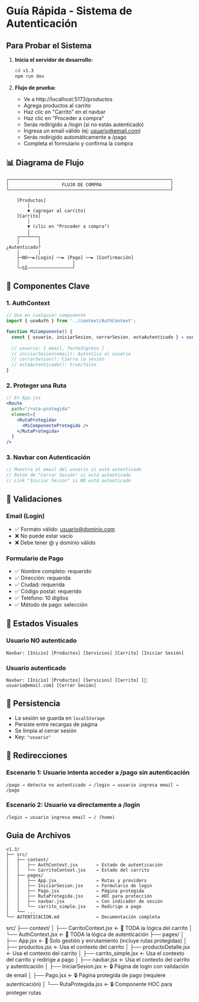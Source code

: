 #  Guía Rápida - Sistema de Autenticación

##  Para Probar el Sistema

1. **Inicia el servidor de desarrollo:**
   ```bash
   cd v1.3
   npm run dev
   ```

2. **Flujo de prueba:**
   - Ve a http://localhost:5173/productos
   - Agrega productos al carrito
   - Haz clic en "Carrito" en el navbar
   - Haz clic en "Proceder a compra"
   - Serás redirigido a /login (si no estás autenticado)
   - Ingresa un email válido (ej: usuario@email.com)
   - Serás redirigido automáticamente a /pago
   - Completa el formulario y confirma la compra

## 📊 Diagrama de Flujo

```
┌─────────────────────────────────────────────────────────────┐
│                    FLUJO DE COMPRA                          │
└─────────────────────────────────────────────────────────────┘

    [Productos] 
        │
        ▼ (agregar al carrito)
    [Carrito]
        │
        ▼ (clic en "Proceder a compra")
        │
    ┌───┴───┐
    │       │
¿Autenticado?
    │       │
    ├─NO──►[Login] ──► [Pago] ──► [Confirmación]
    │                    │
    └─SÍ─────────────────┘

```

## 🔑 Componentes Clave

### 1. AuthContext
```jsx
// Uso en cualquier componente
import { useAuth } from '../context/AuthContext';

function MiComponente() {
  const { usuario, iniciarSesion, cerrarSesion, estaAutenticado } = useAuth();
  
  // usuario: { email, fechaIngreso }
  // iniciarSesion(email): Autentica al usuario
  // cerrarSesion(): Cierra la sesión
  // estaAutenticado(): true/false
}
```

### 2. Proteger una Ruta
```jsx
// En App.jsx
<Route 
  path="/ruta-protegida" 
  element={
    <RutaProtegida>
      <MiComponenteProtegido />
    </RutaProtegida>
  } 
/>
```

### 3. Navbar con Autenticación
```jsx
// Muestra el email del usuario si está autenticado
// Botón de "Cerrar Sesión" si está autenticado
// Link "Iniciar Sesión" si NO está autenticado
```

## 📝 Validaciones

### Email (Login)
- ✅ Formato válido: usuario@dominio.com
- ❌ No puede estar vacío
- ❌ Debe tener @ y dominio válido

### Formulario de Pago
- ✅ Nombre completo: requerido
- ✅ Dirección: requerida
- ✅ Ciudad: requerida
- ✅ Código postal: requerido
- ✅ Teléfono: 10 dígitos
- ✅ Método de pago: selección

## 🎨 Estados Visuales

### Usuario NO autenticado
```
Navbar: [Inicio] [Productos] [Servicios] [Carrito] [Iniciar Sesión]
```

### Usuario autenticado
```
Navbar: [Inicio] [Productos] [Servicios] [Carrito] [👤 usuario@email.com] [Cerrar Sesión]
```

## 💾 Persistencia

- La sesión se guarda en `localStorage`
- Persiste entre recargas de página
- Se limpia al cerrar sesión
- Key: `"usuario"`

## 🔄 Redirecciones

### Escenario 1: Usuario intenta acceder a /pago sin autenticación
```
/pago → detecta no autenticado → /login → usuario ingresa email → /pago
```

### Escenario 2: Usuario va directamente a /login
```
/login → usuario ingresa email → / (home)
```

##  Guia de Archivos 

```
v1.3/
├── src/
│   ├── context/
│   │   ├── AuthContext.jsx       ← Estado de autenticación
│   │   └── CarritoContext.jsx    ← Estado del carrito
│   ├── pages/
│   │   ├── App.jsx               ← Rutas y providers
│   │   ├── IniciarSesion.jsx     ← Formulario de login
│   │   ├── Pago.jsx              ← Página protegida
│   │   ├── RutaProtegida.jsx     ← HOC para protección
│   │   ├── navbar.jsx            ← Con indicador de sesión
│   │   └── carrito_simple.jsx    ← Redirige a pago
│   └── ...
└── AUTENTICACION.md              ← Documentación completa
```
src/
├── context/
│   ├── CarritoContext.jsx ← 🎯 TODA la lógica del carrito
│   └── AuthContext.jsx ← 🎯 TODA la lógica de autenticación
├── pages/
│   ├── App.jsx ← 🎯 Solo gestión y enrutamiento (incluye rutas protegidas)
│   ├── productos.jsx ← Usa el contexto del carrito
│   ├── productoDetalle.jsx ← Usa el contexto del carrito
│   ├── carrito_simple.jsx ← Usa el contexto del carrito y redirige a pago
│   ├── navbar.jsx ← Usa el contexto del carrito y autenticación
│   ├── IniciarSesion.jsx ← 🔒 Página de login con validación de email
│   ├── Pago.jsx ← 🔒 Página protegida de pago (requiere autenticación)
│   └── RutaProtegida.jsx ← 🔒 Componente HOC para proteger rutas

